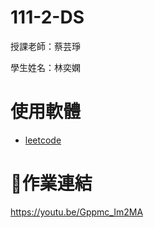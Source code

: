 # 111-2-DS
授課老師：蔡芸琤

學生姓名：林奕嫻

# 使用軟體

+  [leetcode](https://leetcode.com/problemset/all/)

# 📖作業連結

https://youtu.be/Gppmc_Im2MA

